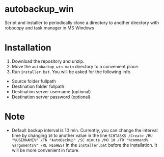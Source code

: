 # autobackup_win
Script and installer to periodically clone a directory to another directory with robocopy and task manager in MS Windows

# Installation
1. Download the repository and unzip.
2. Move the `autobackup_win-main` directory to a convenient place.
3. Run `installer.bat`. You will be asked for the following info.
  - Source folder fullpath
  - Destination folder fullpath
  - Destination server username (optional)
  - Destination server password (optional)

# Note 
- Default backup interval is 10 min. Currently, you can change the interval time by changing `10` to another value in the line `SCHTASKS /Create /RU "%USERNAME%" /TN "AutoBackup" /SC minute /MO 10 /TR "%command% %arguments%" /RL HIGHEST` in the `installer.bat` before the installation. It will be more convenient in future.
